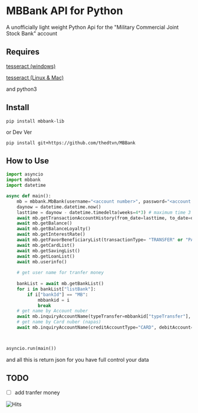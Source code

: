 # MBBank API for Python
A unofficially light weight Python Api for the "Military Commercial Joint Stock Bank" account
## Requires
   [tesseract (windows)](https://github.com/UB-Mannheim/tesseract/wiki)
    
   [tesseract (Linux & Mac)](https://github.com/tesseract-ocr/tessdoc/blob/main/Installation.md)
 

   and python3
 
## Install
    pip install mbbank-lib
   or Dev Ver
   
    pip install git+https://github.com/thedtvn/MBBank

## How to Use
```py
import asyncio
import mbbank
import datetime

async def main():
    mb = mbbank.MbBank(username="<account number>", password="<account password>" [, tesseract_path="path/to/tesseract"])
    daynow = datetime.datetime.now()
    lasttime = daynow - datetime.timedelta(weeks=4*3) # maximum time 3 Month
    await mb.getTransactionAccountHistory(from_date=lasttime, to_date=daynow)
    await mb.getBalance()
    await mb.getBalanceLoyalty()
    await mb.getInterestRate()
    await mb.getFavorBeneficiaryList(transactionType= "TRANSFER" or "PAYMENT", searchType="MOST" or "LATEST")
    await mb.getCardList()
    await mb.getSavingList()
    await mb.getLoanList()
    await mb.userinfo()
    
    # get user name for tranfer money
    
    bankList = await mb.getBankList()
    for i in bankList["listBank"]:
        if i["bankId"] == "MB":
            mbbankid = i
            break
    # get name by Account nuber
    await mb.inquiryAccountName(typeTransfer=mbbankid["typeTransfer"], bankCode=mbbankid["smlCode"], creditAccountType="ACCOUNT", debitAccount="your Account nuber", creditAccount="Account you what to get name")
    # get name by Card nuber (napas)
    await mb.inquiryAccountName(creditAccountType="CARD", debitAccount="your Account nuber", creditAccount="Account you what to get name")



asyncio.run(main())
```
and all this is return json for you have full control your data


## TODO

- [ ] add tranfer money

![Hits](https://hits.seeyoufarm.com/api/count/incr/badge.svg?url=https%3A%2F%2Fgithub.com%2Fthedtvn%2FMBBank&count_bg=%2379C83D&title_bg=%23555555&icon=python.svg&icon_color=%23E7E7E7&title=Views+Counter&edge_flat=false)